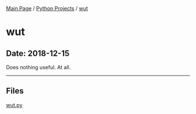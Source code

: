 [Main Page](/) / [Python Projects](/python) / [wut](/python/2018-12-15_wut)

# wut

## Date: 2018-12-15

Does nothing useful. At all.

-----

## Files

[wut.py](wut.py)